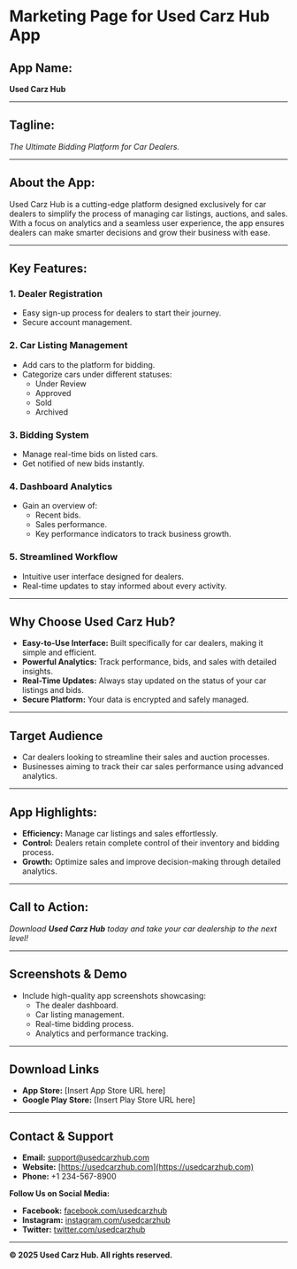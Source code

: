 # Marketing Page for Used Carz Hub App

## **App Name:**  
**Used Carz Hub**

---

## **Tagline:**  
_The Ultimate Bidding Platform for Car Dealers._

---

## **About the App:**  
Used Carz Hub is a cutting-edge platform designed exclusively for car dealers to simplify the process of managing car listings, auctions, and sales. With a focus on analytics and a seamless user experience, the app ensures dealers can make smarter decisions and grow their business with ease.

---

## **Key Features:**

### 1. **Dealer Registration**  
- Easy sign-up process for dealers to start their journey.  
- Secure account management.  

### 2. **Car Listing Management**  
- Add cars to the platform for bidding.  
- Categorize cars under different statuses:
  - Under Review  
  - Approved  
  - Sold  
  - Archived  

### 3. **Bidding System**  
- Manage real-time bids on listed cars.  
- Get notified of new bids instantly.

### 4. **Dashboard Analytics**  
- Gain an overview of:
  - Recent bids.  
  - Sales performance.  
  - Key performance indicators to track business growth.  

### 5. **Streamlined Workflow**  
- Intuitive user interface designed for dealers.  
- Real-time updates to stay informed about every activity.

---

## **Why Choose Used Carz Hub?**
- **Easy-to-Use Interface:** Built specifically for car dealers, making it simple and efficient.  
- **Powerful Analytics:** Track performance, bids, and sales with detailed insights.  
- **Real-Time Updates:** Always stay updated on the status of your car listings and bids.  
- **Secure Platform:** Your data is encrypted and safely managed.

---

## **Target Audience**  
- Car dealers looking to streamline their sales and auction processes.  
- Businesses aiming to track their car sales performance using advanced analytics.

---

## **App Highlights:**
- **Efficiency:** Manage car listings and sales effortlessly.  
- **Control:** Dealers retain complete control of their inventory and bidding process.  
- **Growth:** Optimize sales and improve decision-making through detailed analytics.

---

## **Call to Action:**  
_Download **Used Carz Hub** today and take your car dealership to the next level!_

---

## **Screenshots & Demo**
- Include high-quality app screenshots showcasing:
  - The dealer dashboard.  
  - Car listing management.  
  - Real-time bidding process.  
  - Analytics and performance tracking.  

---

## **Download Links**
- **App Store:** [Insert App Store URL here]  
- **Google Play Store:** [Insert Play Store URL here]

---

## **Contact & Support**  
- **Email:** [support@usedcarzhub.com](mailto:support@usedcarzhub.com)  
- **Website:** [https://usedcarzhub.com](https://usedcarzhub.com)  
- **Phone:** +1 234-567-8900  

**Follow Us on Social Media:**  
- **Facebook:** [facebook.com/usedcarzhub](https://facebook.com/usedcarzhub)  
- **Instagram:** [instagram.com/usedcarzhub](https://instagram.com/usedcarzhub)  
- **Twitter:** [twitter.com/usedcarzhub](https://twitter.com/usedcarzhub)

---

**© 2025 Used Carz Hub. All rights reserved.**
